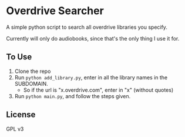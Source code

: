 # Overdrive Searcher
A simple python script to search all overdrive libraries you specify.

Currently will only do audiobooks, since that's the only thing I use it for.

## To Use
1. Clone the repo
2. Run `python add_library.py`, enter in all the library names in the SUBDOMAIN.
	- So if the url is "x.overdrive.com", enter in "x" (without quotes)
3. Run `python main.py`, and follow the steps given.

## License
GPL v3
